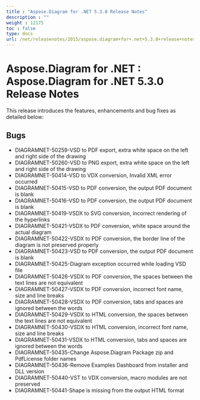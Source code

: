 ```yaml
---
title : "Aspose.Diagram for .NET 5.3.0 Release Notes" 
description : "" 
weight : 12175 
toc : false
type: docs
url: /net/releasenotes/2015/aspose.diagram+for+.net+5.3.0+release+notes/
---
```


# Aspose.Diagram for .NET : Aspose.Diagram for .NET 5.3.0 Release Notes


This release introduces the features, enhancements and bug fixes as detailed below:

## Bugs

*   DIAGRAMNET-50259-VSD to PDF export, extra white space on the left and right side of the drawing
*   DIAGRAMNET-50260-VSD to PNG export, extra white space on the left and right side of the drawing
*   DIAGRAMNET-50414-VSD to VDX conversion, Invalid XML error occurred
*   DIAGRAMNET-50415-VSD to PDF conversion, the output PDF document is blank
*   DIAGRAMNET-50416-VSD to PDF conversion, the output PDF document is blank
*   DIAGRAMNET-50419-VSDX to SVG conversion, incorrect rendering of the hyperlinks
*   DIAGRAMNET-50421-VSDX to PDF conversion, white space around the actual diagram
*   DIAGRAMNET-50422-VSDX to PDF conversion, the border line of the diagram is not preserved properly
*   DIAGRAMNET-50423-VSD to PDF conversion, the output PDF document is blank
*   DIAGRAMNET-50425-Diagram exception occurred while loading VSD file
*   DIAGRAMNET-50426-VSDX to PDF conversion, the spaces between the text lines are not equivalent
*   DIAGRAMNET-50427-VSDX to PDF conversion, incorrect font name, size and line breaks
*   DIAGRAMNET-50428-VSDX to PDF conversion, tabs and spaces are ignored between the words
*   DIAGRAMNET-50429-VSDX to HTML conversion, the spaces between the text lines are not equivalent
*   DIAGRAMNET-50430-VSDX to HTML conversion, incorrect font name, size and line breaks
*   DIAGRAMNET-50431-VSDX to HTML conversion, tabs and spaces are ignored between the words
*   DIAGRAMNET-50435-Change Aspose.Diagram Package zip and PdfLicense folder names
*   DIAGRAMNET-50436-Remove Examples Dashboard from installer and DLL version
*   DIAGRAMNET-50440-VST to VDX conversion, macro modules are not preserved
*   DIAGRAMNET-50441-Shape is missing from the output HTML format

